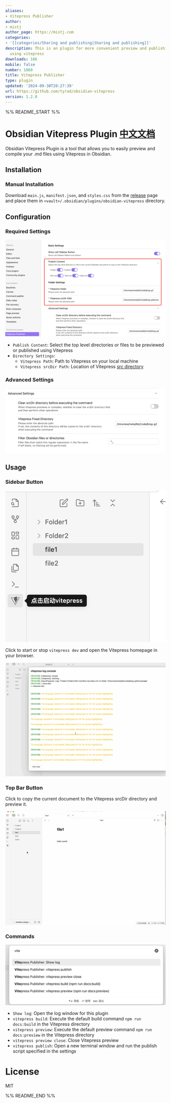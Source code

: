 ```yaml
---
aliases:
- Vitepress Publisher
author:
- mistj
author_page: https://mistj.com
categories:
- '[[categories/Sharing and publishing|Sharing and publishing]]'
description: This is an plugin for more convenient preview and publishing of .md files
  using vitepress
downloads: 166
mobile: false
number: 1860
title: Vitepress Publisher
type: plugin
updated: '2024-09-30T20:27:39'
url: https://github.com/tyrad/obsidian-vitepress
version: 1.2.0
---
```


%% README_START %%

# Obsidian Vitepress Plugin   [中文文档](./README_zh.md)

Obsidian Vitepress Plugin is a tool that allows you to easily preview and compile your .md files using Vitepress in Obsidian.

## Installation

### Manual Installation

Download `main.js`, `manifest.json`, and `styles.css` from the [release](https://github.com/tyrad/obsidian-vitepress/releases) page and place them in `<vault>/.obsidian/plugins/obsidian-vitepress` directory.

## Configuration

### Required Settings

![Settings](https://raw.githubusercontent.com/tyrad/obsidian-vitepress/HEAD/demo/setting1-en.png)

- `Publish Content`: Select the top level directories or files to be previewed or published using Vitepress
- `Directory Settings`:
	- `Vitepress Path`: Path to Vitepress on your local machine
	- `Vitepress srcDir Path`: Location of Vitepress [src directory](https://vitepress.dev/reference/site-config#srcdir)

### Advanced Settings

![Advanced Settings](https://raw.githubusercontent.com/tyrad/obsidian-vitepress/HEAD/demo/setting2-en.png)

## Usage

### Sidebar Button

![Sidebar Button](https://raw.githubusercontent.com/tyrad/obsidian-vitepress/HEAD/demo/aside-button.png)

Click to start or stop `vitepress dev` and open the Vitepress homepage in your browser.

![Preview Action](https://raw.githubusercontent.com/tyrad/obsidian-vitepress/HEAD/demo/action-preview.gif)

### Top Bar Button

Click to copy the current document to the Vitepress srcDir directory and preview it.

![Preview Action 2](https://raw.githubusercontent.com/tyrad/obsidian-vitepress/HEAD/demo/action-preview2.gif)

### Commands

![Commands](https://raw.githubusercontent.com/tyrad/obsidian-vitepress/HEAD/demo/commands.png)

- `Show log`: Open the log window for this plugin
- `vitepress build`: Execute the default build command `npm run docs:build` in the Vitepress directory
- `vitepress preview`: Execute the default preview command `npm run docs:preview` in the Vitepress directory
- `vitepress preview close`: Close Vitepress preview
- `vitepress publish`: Open a new terminal window and run the publish script specified in the settings

# License

MIT


%% README_END %%